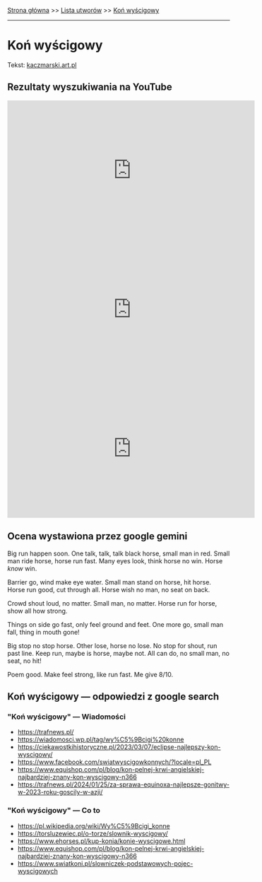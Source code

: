 [Strona główna](../index.md) >> [Lista utworów](../list.md) >> [Koń wyścigowy](227.md)

---

# Koń wyścigowy

Tekst: [kaczmarski.art.pl](https://www.kaczmarski.art.pl/tworczosc/wiersze/kon-wyscigowy/)

## Rezultaty wyszukiwania na YouTube

<iframe width="560" height="315" src="https://www.youtube.com/embed/3jSDjyjgyqI?si=IdontcarewhotheIRSsendsImnotpayingtaxes" title="YouTube video player" frameborder="0" allow="accelerometer; autoplay; clipboard-write; encrypted-media; gyroscope; picture-in-picture; web-share" referrerpolicy="strict-origin-when-cross-origin" allowfullscreen></iframe>

<iframe width="560" height="315" src="https://www.youtube.com/embed/TEFvsLuYXPU?si=IdontcarewhotheIRSsendsImnotpayingtaxes" title="YouTube video player" frameborder="0" allow="accelerometer; autoplay; clipboard-write; encrypted-media; gyroscope; picture-in-picture; web-share" referrerpolicy="strict-origin-when-cross-origin" allowfullscreen></iframe>

<iframe width="560" height="315" src="https://www.youtube.com/embed/DzYaCyhJBEs?si=IdontcarewhotheIRSsendsImnotpayingtaxes" title="YouTube video player" frameborder="0" allow="accelerometer; autoplay; clipboard-write; encrypted-media; gyroscope; picture-in-picture; web-share" referrerpolicy="strict-origin-when-cross-origin" allowfullscreen></iframe>

## Ocena wystawiona przez google gemini

Big run happen soon. One talk, talk, talk black horse, small man in red. Small man ride horse, horse run fast. Many eyes look, think horse no win. Horse *know* win.

Barrier go, wind make eye water. Small man stand on horse, hit horse. Horse run good, cut through all. Horse wish no man, no seat on back. 

Crowd shout loud, no matter. Small man, no matter. Horse run for horse, show all how strong.

Things on side go fast, only feel ground and feet. One more go, small man fall, thing in mouth gone!

Big stop no stop horse. Other lose, horse no lose. No stop for shout, run past line. Keep run, maybe is horse, maybe not. All can do, no small man, no seat, no hit!

Poem good. Make feel strong, like run fast. Me give 8/10.


## Koń wyścigowy — odpowiedzi z google search

### "Koń wyścigowy" — Wiadomości

- <https://trafnews.pl/>
- <https://wiadomosci.wp.pl/tag/wy%C5%9Bcigi%20konne>
- <https://ciekawostkihistoryczne.pl/2023/03/07/eclipse-najlepszy-kon-wyscigowy/>
- <https://www.facebook.com/swiatwyscigowkonnych/?locale=pl_PL>
- <https://www.equishop.com/pl/blog/kon-pelnej-krwi-angielskiej-najbardziej-znany-kon-wyscigowy-n366>
- <https://trafnews.pl/2024/01/25/za-sprawa-equinoxa-najlepsze-gonitwy-w-2023-roku-goscily-w-azji/>

### "Koń wyścigowy" — Co to

- <https://pl.wikipedia.org/wiki/Wy%C5%9Bcigi_konne>
- <https://torsluzewiec.pl/o-torze/slownik-wyscigowy/>
- <https://www.ehorses.pl/kup-konia/konie-wyscigowe.html>
- <https://www.equishop.com/pl/blog/kon-pelnej-krwi-angielskiej-najbardziej-znany-kon-wyscigowy-n366>
- <https://www.swiatkoni.pl/slowniczek-podstawowych-pojec-wyscigowych>

